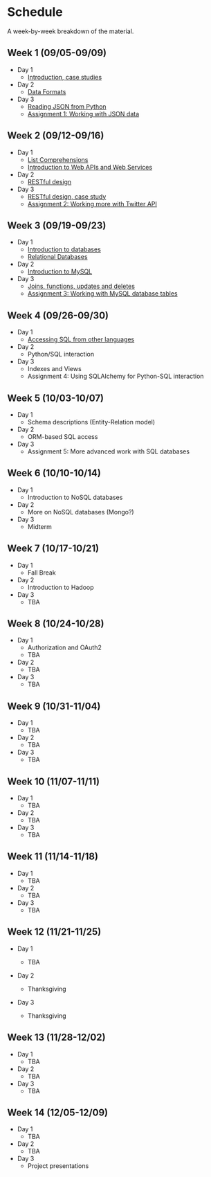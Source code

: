 # Schedule

A week-by-week breakdown of the material.

## Week  1 (09/05-09/09)

- Day 1
    - [Introduction, case studies](notes/intro.md)
- Day 2
    - [Data Formats](notes/data_formats.md)
- Day 3
    - [Reading JSON from Python](notes/json_python.md)
    - [Assignment 1: Working with JSON data](assignments/1.md)

## Week  2 (09/12-09/16)

- Day 1
    - [List Comprehensions](notes/list_comprehensions.md)
    - [Introduction to Web APIs and Web Services](notes/web_apis.md)
- Day 2
    - [RESTful design](notes/rest.md)
- Day 3
    - [RESTful design, case study](notes/rest_case_study.md)
    - [Assignment 2: Working more with Twitter API](assignments/2.md)

## Week  3 (09/19-09/23)

- Day 1
    - [Introduction to databases](notes/databases_intro.md)
    - [Relational Databases](notes/databases_relational.md)
- Day 2
    - [Introduction to MySQL](notes/databases_mysql.md)
- Day 3
    - [Joins, functions, updates and deletes](notes/databases_mysql.md)
    - [Assignment 3: Working with MySQL database tables](assignments/3.md)

## Week  4 (09/26-09/30)

- Day 1
    - [Accessing SQL from other languages](notes/databases_sqlalchemy.md)
- Day 2
    - Python/SQL interaction
- Day 3
    - Indexes and Views
    - Assignment 4: Using SQLAlchemy for Python-SQL interaction

## Week  5 (10/03-10/07)

- Day 1
    - Schema descriptions (Entity-Relation model)
- Day 2
    - ORM-based SQL access
- Day 3
    - Assignment 5: More advanced work with SQL databases

## Week  6 (10/10-10/14)

- Day 1
    - Introduction to NoSQL databases
- Day 2
    - More on NoSQL databases (Mongo?)
- Day 3
    - Midterm

## Week  7 (10/17-10/21)

- Day 1
    - Fall Break
- Day 2
    - Introduction to Hadoop
- Day 3
    - TBA

## Week  8 (10/24-10/28)

- Day 1
    - Authorization and OAuth2
    - TBA
- Day 2
    - TBA
- Day 3
    - TBA

## Week  9 (10/31-11/04)

- Day 1
    - TBA
- Day 2
    - TBA
- Day 3
    - TBA

## Week 10 (11/07-11/11)

- Day 1
    - TBA
- Day 2
    - TBA
- Day 3
    - TBA

## Week 11 (11/14-11/18)

- Day 1
    - TBA
- Day 2
    - TBA
- Day 3
    - TBA

## Week 12 (11/21-11/25)

- Day 1
    - TBA

- Day 2
    - Thanksgiving
- Day 3
    - Thanksgiving

## Week 13 (11/28-12/02)

- Day 1
    - TBA
- Day 2
    - TBA
- Day 3
    - TBA

## Week 14 (12/05-12/09)

- Day 1
    - TBA
- Day 2
    - TBA
- Day 3
    - Project presentations
